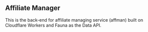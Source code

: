 ## Affiliate Manager

This is the back-end for affiliate managing service (affman) built on Cloudflare Workers and Fauna as the Data API.